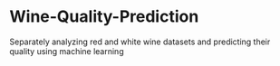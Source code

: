 # Wine-Quality-Prediction
Separately analyzing red and white wine datasets and predicting their quality using machine learning
